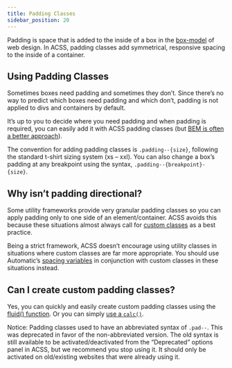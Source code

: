 ```yaml
---
title: Padding Classes
sidebar_position: 20
---
```


Padding is space that is added to the inside of a box in the [box-model](https://www.w3schools.com/css/css_boxmodel.asp#:~:text=In%20CSS%2C%20the%20term%20%22box,padding%2C%20and%20the%20actual%20content.) of web design. In ACSS, padding classes add symmetrical, responsive spacing to the inside of a container.

## Using Padding Classes

Sometimes boxes need padding and sometimes they don’t. Since there’s no way to predict which boxes need padding and which don’t, padding is not applied to divs and containers by default.

It’s up to you to decide where you need padding and when padding is required, you can easily add it with ACSS padding classes (but [BEM is often a better approach](https://youtu.be/FIctDYzsVbc?si=4GIKQHK7DUZAs2qm)).

The convention for adding padding classes is `.padding--{size}`, following the standard t-shirt sizing system (xs – xxl). You can also change a box’s padding at any breakpoint using the syntax, `.padding--{breakpoint}-{size}`.

## Why isn’t padding directional?

Some utility frameworks provide very granular padding classes so you can apply padding only to one side of an element/container. ACSS avoids this because these situations almost always call for [custom classes](https://youtu.be/tha_ynmZRaA) as a best practice.

Being a strict framework, ACSS doesn’t encourage using utility classes in situations where custom classes are far more appropriate. You should use Automatic’s [spacing variables](spacing-variables.md) in conjunction with custom classes in these situations instead.

## Can I create custom padding classes?

Yes, you can quickly and easily create custom padding classes using the [fluid() function](../functions/fluid-function.md). Or you can simply [use a `calc()`](../functions/calc.md).

Notice: Padding classes used to have an abbreviated syntax of `.pad--`. This was deprecated in favor of the non-abbreviated version. The old syntax is still available to be activated/deactivated from the “Deprecated” options panel in ACSS, but we recommend you stop using it. It should only be activated on old/existing websites that were already using it.

